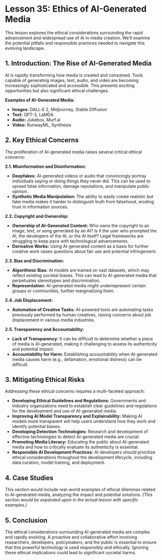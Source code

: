 # Lesson 35: Ethics of AI-Generated Media

This lesson explores the ethical considerations surrounding the rapid advancement and widespread use of AI in media creation.  We'll examine the potential pitfalls and responsible practices needed to navigate this evolving landscape.

## 1. Introduction: The Rise of AI-Generated Media

AI is rapidly transforming how media is created and consumed.  Tools capable of generating images, text, audio, and video are becoming increasingly sophisticated and accessible. This presents exciting opportunities but also significant ethical challenges.

**Examples of AI-Generated Media:**

* **Images:**  DALL-E 2, Midjourney, Stable Diffusion
* **Text:** GPT-3, LaMDA
* **Audio:** Jukebox, Murf.ai
* **Video:** RunwayML, Synthesia

## 2. Key Ethical Concerns

The proliferation of AI-generated media raises several critical ethical concerns:

**2.1. Misinformation and Disinformation:**

* **Deepfakes:** AI-generated videos or audio that convincingly portray individuals saying or doing things they never did. This can be used to spread false information, damage reputations, and manipulate public opinion.
* **Synthetic Media Manipulation:**  The ability to easily create realistic but fake media makes it harder to distinguish truth from falsehood, eroding trust in information sources.

**2.2. Copyright and Ownership:**

* **Ownership of AI-Generated Content:**  Who owns the copyright to an image, text, or song generated by an AI?  Is it the user who prompted the AI, the developers of the AI, or the AI itself?  Legal frameworks are struggling to keep pace with technological advancements.
* **Derivative Works:**  Using AI-generated content as a basis for further creative work raises questions about fair use and potential infringement.

**2.3. Bias and Discrimination:**

* **Algorithmic Bias:** AI models are trained on vast datasets, which may reflect existing societal biases. This can lead to AI-generated media that perpetuates stereotypes and discrimination.
* **Representation:**  AI-generated media might underrepresent certain groups or communities, further marginalizing them.

**2.4. Job Displacement:**

* **Automation of Creative Tasks:**  AI-powered tools are automating tasks previously performed by human creatives, raising concerns about job displacement in various media industries.

**2.5. Transparency and Accountability:**

* **Lack of Transparency:**  It can be difficult to determine whether a piece of media is AI-generated, making it challenging to assess its authenticity and potential impact.
* **Accountability for Harm:**  Establishing accountability when AI-generated media causes harm (e.g., defamation, emotional distress) can be difficult.


## 3.  Mitigating Ethical Risks

Addressing these ethical concerns requires a multi-faceted approach:

* **Developing Ethical Guidelines and Regulations:** Governments and industry organizations need to establish clear guidelines and regulations for the development and use of AI-generated media.
* **Improving AI Model Transparency and Explainability:**  Making AI models more transparent will help users understand how they work and identify potential biases.
* **Developing Detection Technologies:**  Research and development of effective technologies to detect AI-generated media are crucial.
* **Promoting Media Literacy:** Educating the public about AI-generated media and how to critically evaluate its authenticity is essential.
* **Responsible AI Development Practices:** AI developers should prioritize ethical considerations throughout the development lifecycle, including data curation, model training, and deployment.


## 4.  Case Studies

This section would include real-world examples of ethical dilemmas related to AI-generated media,  analyzing the impact and potential solutions.  *(This section would be expanded upon in the actual lesson with specific examples.)*


## 5. Conclusion

The ethical considerations surrounding AI-generated media are complex and rapidly evolving.  A proactive and collaborative effort involving researchers, developers, policymakers, and the public is essential to ensure that this powerful technology is used responsibly and ethically.  Ignoring these ethical implications could lead to significant societal harms.
